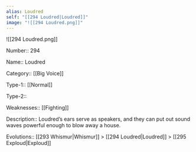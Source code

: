 ```yaml
---
alias: Loudred
self: "[[294 Loudred|Loudred]]"
image: "![[294 Loudred.png]]"
---
```



![[294 Loudred.png]]

Number:: 294

Name:: Loudred

Category:: [[Big Voice]]

Type-1:: [[Normal]]

Type-2:: 

Weaknesses:: [[Fighting]] 

Description:: Loudred’s ears serve as speakers, and they can put out sound waves powerful enough to blow away a house.

Evolutions:: [[293 Whismur|Whismur]] > [[294 Loudred|Loudred]] > [[295 Exploud|Exploud]]